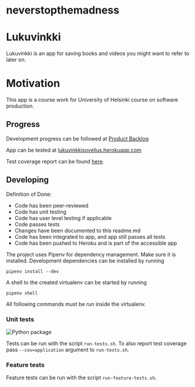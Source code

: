 # neverstopthemadness

# Lukuvinkki
Lukuvinkki is an app for saving books and videos you might want to refer to later on.

# Motivation
This app is a course work for University of Helsinki course on software production.

## Progress
Development progress can be followed at [Product Backlog](https://docs.google.com/spreadsheets/d/1MJSoLpiMTgNUXJ85q7sGDer07GEPHYba24U61Qp2FtE/edit?usp=sharing)

App can be tested at [lukuvinkkisovellus.herokuapp.com](https://lukuvinkkisovellus.herokuapp.com/)

Test coverage report can be found [here](https://codecov.io/gh/Aleksipa/Lukuvinkkisovellus).

## Developing

Definition of Done:
- Code has been peer-reviewed
- Code has unit testing
- Code has user level testing if applicable
- Code passes tests
- Changes have been documented to this readme.md
- Code has been integrated to app, and app still passes all tests
- Code has been pushed to Heroku and is part of the accessible app

The project uses Pipenv for dependency management. Make sure it is installed.
Development dependencies can be installed by running
```
pipenv install --dev
```
A shell to the created virtualenv can be started by running
```
pipenv shell
```
All following commands must be run inside the virtualenv.

### Unit tests
![Python package](https://github.com/Aleksipa/Lukuvinkkisovellus/workflows/Python%20package/badge.svg)

Tests can be run with the script `run-tests.sh`. To also report test coverage
pass `--cov=application` argument to `run-tests.sh`.

### Feature tests

Feature tests can be run with the script `run-feature-tests.sh`.

<!---
# Build status
Build status of continus integration i.e. travis, appveyor etc. Ex. -
Build Status Windows Build Status
# Code style
If you're using any code style like xo, standard etc. That will help others while contributing to your project. Ex. -
js-standard-style
# Screenshots
Include logo/demo screenshot etc.
# Tech/framework used
Ex. -
Built with Electron
# Features
What makes your project stand out?
# Code Example
Show what the library does as concisely as possible, developers should be able to figure out how your project solves their problem by looking at the code example. Make sure the API you are showing off is obvious, and that your code is short and concise.
# Installation
Provide step by step series of examples and explanations about how to get a development env running.
# API Reference
Depending on the size of the project, if it is small and simple enough the reference docs can be added to the README. For medium size to larger projects it is important to at least provide a link to where the API reference docs live.
# Tests
Describe and show how to run the tests with code examples.
# How to use?
If people like your project they’ll want to learn how they can use it. To do so include step by step guide to use your project.
# Contribute
Let people know how they can contribute into your project. A contributing guideline will be a big plus.
# Credits
Give proper credits. This could be a link to any repo which inspired you to build this project, any blogposts or links to people who contrbuted in this project.
# Anything else that seems useful
# License
A short snippet describing the license (MIT, Apache etc)
--->
